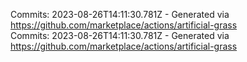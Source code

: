 Commits: 2023-08-26T14:11:30.781Z - Generated via https://github.com/marketplace/actions/artificial-grass
<br>
Commits: 2023-08-26T14:11:30.781Z - Generated via https://github.com/marketplace/actions/artificial-grass
<br>
